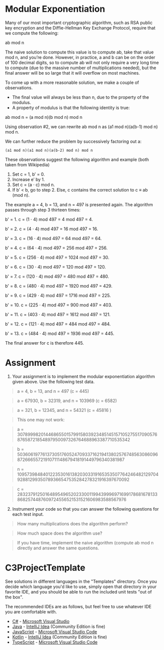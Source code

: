 # Modular Exponentiation

Many of our most important cryptographic algorithm, such as RSA public key encryption and the Diffie-Hellman Key Exchange Protocol, require that we compute the following:

ab mod n

The naive solution to compute this value is to compute ab, take that value mod n, and you’re done. However, in practice, a and b can be on the order of 100 decimal digits, so to compute ab will not only require a very long time to compute (due to the massive number of multiplications needed), but the final answer will be so large that it will overflow on most machines. 

To come up with a more reasonable solution, we make a couple of observations.

- The final value will always be less than n, due to the property of the modulus.
- A property of modulus is that the following identity is true:

ab mod n = (a mod n)(b mod n) mod n


Using observation #2, we can rewrite ab mod n as (a1 mod n)(a(b-1) mod n) mod n.

We can further reduce the problem by successively factoring out a:

	(a1 mod n)(a1 mod n)(a(b-2) mod n) mod n

These observations suggest the following algorithm and example (both taken from Wikipedia)

1. Set c = 1, b′ = 0.
2. Increase e′ by 1.
3. Set c = (a ⋅ c) mod n.
4. If b′ < b, go to step 2. Else, c contains the correct solution to c ≡ ab (mod n).

The example a = 4, b = 13, and n = 497 is presented again. The algorithm passes through step 3 thirteen times:

b' = 1. c = (1 ⋅ 4) mod 497 = 4 mod 497 = 4.

b' = 2. c = (4 ⋅ 4) mod 497 = 16 mod 497 = 16.

b' = 3. c = (16 ⋅ 4) mod 497 = 64 mod 497 = 64.

b' = 4. c = (64 ⋅ 4) mod 497 = 256 mod 497 = 256.

b' = 5. c = (256 ⋅ 4) mod 497 = 1024 mod 497 = 30.

b' = 6. c = (30 ⋅ 4) mod 497 = 120 mod 497 = 120.

b' = 7. c = (120 ⋅ 4) mod 497 = 480 mod 497 = 480.

b' = 8. c = (480 ⋅ 4) mod 497 = 1920 mod 497 = 429.

b' = 9. c = (429 ⋅ 4) mod 497 = 1716 mod 497 = 225.

b' = 10. c = (225 ⋅ 4) mod 497 = 900 mod 497 = 403.

b' = 11. c = (403 ⋅ 4) mod 497 = 1612 mod 497 = 121.

b' = 12. c = (121 ⋅ 4) mod 497 = 484 mod 497 = 484.

b' = 13. c = (484 ⋅ 4) mod 497 = 1936 mod 497 = 445.

The final answer for c is therefore 445.

# Assignment

1. Your assignment is to implement the modular exponentiation algorithm given above. Use the following test data.

> a = 4, b = 13, and n = 497 (c = 445)


> a = 67930, b = 32319, and n = 103969 (c = 6582)


> a = 321, b = 12345, and n = 54321 (c = 45816 )


> This one may not work: 

> a = 3078999820144686550157991580392348514515710527551709057687658721854897950097326764688963387710535342

> b = 5036061977613730517605247093371621941380257674856308609687266655721910711148679418191449796340381987

> n = 1095739848401223530161382030331916535350776424648212970492881299350789366547535284278321916397670092

> c = 283237912501648954965202330011994399969716991786816781338682574487609724556521531521606983588567976

 
2. Instrument your code so that you can answer the following questions for each test input.

> How many multiplications does the algorithm perform?


> How much space does the algorithm use?

> If you have time, implement the naive algorithm (compute ab mod n directly and answer the same questions.





# C3ProjectTemplate

See solutions in different languages in the "Templates" directory. Once you decide which language you'd like to use,
simply open that directory in your favorite IDE, and you should be able to run the included unit tests "out of the box".

The recommended IDEs are as follows, but feel free to use whatever IDE you are comfortable with.

-   [C#](Templates/C#) - [Microsoft Visual Studio](https://visualstudio.microsoft.com/vs/community/)
-   [Java](Templates/Java) - [IntelliJ Idea](https://www.jetbrains.com/idea/download) (Community Edition is fine)
-   [JavaScript](Templates/JavaScript) - [Microsoft Visual Studio Code](https://code.visualstudio.com/)
-   [Kotlin](Templates/Kotlin) - [IntelliJ Idea](https://www.jetbrains.com/idea/download) (Community Edition is fine)
-   [TypeScript](Templates/TypeScript) - [Microsoft Visual Studio Code](https://code.visualstudio.com/)
